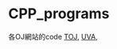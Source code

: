 # CPP_programs
各OJ網站的code
[TOJ](URL 'https://toj.tfcis.org/oj/'),
[UVA](URL 'https://uva.onlinejudge.org/'),
